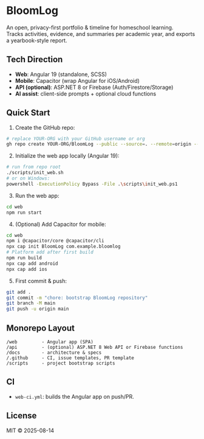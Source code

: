 # BloomLog

An open, privacy-first portfolio & timeline for homeschool learning.  
Tracks activities, evidence, and summaries per academic year, and exports a yearbook-style report.

## Tech Direction
- **Web**: Angular 19 (standalone, SCSS)  
- **Mobile**: Capacitor (wrap Angular for iOS/Android)  
- **API (optional)**: ASP.NET 8 or Firebase (Auth/Firestore/Storage)  
- **AI assist**: client-side prompts + optional cloud functions

## Quick Start

1) Create the GitHub repo:
```bash
# replace YOUR-ORG with your GitHub username or org
gh repo create YOUR-ORG/BloomLog --public --source=. --remote=origin --push
```

2) Initialize the web app locally (Angular 19):
```bash
# run from repo root
./scripts/init_web.sh
# or on Windows:
powershell -ExecutionPolicy Bypass -File .\scripts\init_web.ps1
```

3) Run the web app:
```bash
cd web
npm run start
```

4) (Optional) Add Capacitor for mobile:
```bash
cd web
npm i @capacitor/core @capacitor/cli
npx cap init BloomLog com.example.bloomlog
# Platform add after first build
npm run build
npx cap add android
npx cap add ios
```

5) First commit & push:
```bash
git add .
git commit -m "chore: bootstrap BloomLog repository"
git branch -M main
git push -u origin main
```

## Monorepo Layout
```
/web         - Angular app (SPA)
/api         - (optional) ASP.NET 8 Web API or Firebase functions
/docs        - architecture & specs
/.github     - CI, issue templates, PR template
/scripts     - project bootstrap scripts
```

## CI
- `web-ci.yml`: builds the Angular app on push/PR.

## License
MIT © 2025-08-14
